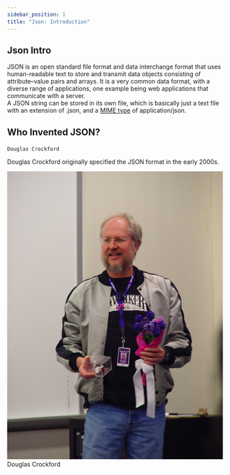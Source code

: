 ```yaml
---
sidebar_position: 1
title: "Json: Introduction"
---
```



## Json Intro 

JSON is an open standard file format and data interchange format that uses human-readable text to store and transmit data objects consisting of attribute–value pairs and arrays. It is a very common data format, with a diverse range of applications, one example being web applications that communicate with a server.<br/>
A JSON string can be stored in its own file, which is basically just a text file with an extension of .json, and a [MIME type](/docs/Glossary/MIME-type) of application/json.

## Who Invented JSON?
`Douglas Crockford`

Douglas Crockford originally specified the JSON format in the early 2000s.
<!-- ![Douglas Crockford](img/Douglas_Crockford.jpg) -->

 
 <div className="containerdouglas">
<img className="imgdouglas" src="img/Douglas_Crockford.jpg" alt="Douglas Crockford" />
  <div className="overlaydouglas">
  <div className="textdouglas">Douglas Crockford</div>
  </div>
</div>
